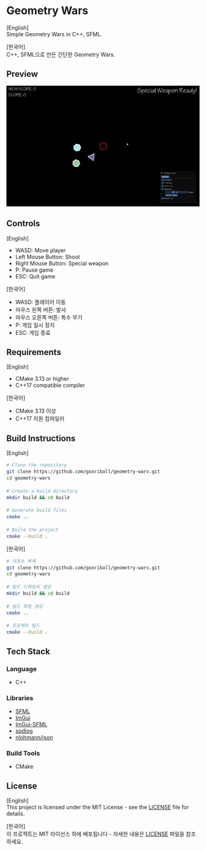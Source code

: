 # Geometry Wars

[English]  
Simple Geometry Wars in C++, SFML.

[한국어]  
C++, SFML으로 만든 간단한 Geometry Wars.

## Preview

![Gameplay Preview](preview.gif)

## Controls

[English]
- WASD: Move player
- Left Mouse Button: Shoot
- Right Mouse Button: Special weapon
- P: Pause game
- ESC: Quit game

[한국어]
- WASD: 플레이어 이동
- 마우스 왼쪽 버튼: 발사
- 마우스 오른쪽 버튼: 특수 무기
- P: 게임 일시 정지
- ESC: 게임 종료

## Requirements

[English]
- CMake 3.13 or higher
- C++17 compatible compiler

[한국어]
- CMake 3.13 이상
- C++17 지원 컴파일러

## Build Instructions

[English]
```bash
# Clone the repository
git clone https://github.com/gooriball/geometry-wars.git
cd geometry-wars

# Create a build directory
mkdir build && cd build

# Generate build files
cmake ..

# Build the project
cmake --build .
```

[한국어]
```bash
# 저장소 복제
git clone https://github.com/gooriball/geometry-wars.git
cd geometry-wars

# 빌드 디렉토리 생성
mkdir build && cd build

# 빌드 파일 생성
cmake ..

# 프로젝트 빌드
cmake --build .
```

## Tech Stack

### Language
- C++

### Libraries
- [SFML](https://github.com/SFML/SFML)
- [ImGui](https://github.com/ocornut/imgui)
- [ImGui-SFML](https://github.com/SFML/imgui-sfml) 
- [spdlog](https://github.com/gabime/spdlog)
- [nlohmann/json](https://github.com/nlohmann/json)

### Build Tools
- CMake

## License

[English]  
This project is licensed under the MIT License - see the [LICENSE](LICENSE.md) file for details.

[한국어]  
이 프로젝트는 MIT 라이선스 하에 배포됩니다 - 자세한 내용은 [LICENSE](LICENSE.md) 파일을 참조하세요.
